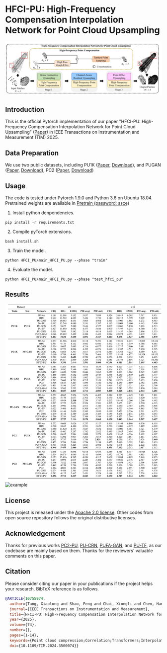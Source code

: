 # HFCI-PU: High-Frequency Compensation Interpolation Network for Point Cloud Upsampling

![example](./Fig/HFCI-PU.png) 

## Introduction

This is the official Pytorch implementation of our paper "HFCI-PU: High-Frequency Compensation Interpolation Network for Point Cloud Upsampling" ([Paper](https://ieeexplore.ieee.org/document/10755974)) in IEEE Transactions on Instrumentation and Measurement (TIM) 2025. 

## Data Preparation

We use two public datasets, including PU1K ([Paper](https://arxiv.org/abs/1912.03264), [Download](https://drive.google.com/file/d/1oTAx34YNbL6GDwHYL2qqvjmYtTVWcELg/view?usp=sharing)), and PUGAN ([Paper](http://openaccess.thecvf.com/content_ICCV_2019/html/Li_PU-GAN_A_Point_Cloud_Upsampling_Adversarial_Network_ICCV_2019_paper.html), [Download](https://drive.google.com/open?id=13ZFDffOod_neuF3sOM0YiqNbIJEeSKdZ)),
PC2 ([Paper](https://arxiv.org/abs/2109.09337), [Download](https://drive.google.com/drive/folders/1Mam85gXD9DTamltacgv8ZznSyDBbBovv))



## Usage

The code is tested under Pytorch 1.9.0 and Python 3.6 on Ubuntu 18.04. Pretrained weights are available in 
[Pretrain (password: ssce)](https://pan.baidu.com/s/1PUT4PcjSrYmZM1cgzZEhYw)


1. Install python denpendencies.

```shell
pip install -r requirements.txt
```

2. Compile pyTorch extensions.

```shell
bash install.sh
```

3. Train the model. 

```shell
python HFCI_PU/main_HFCI_PU.py --phase "train"
```

4. Evaluate the model.

```shell
python HFCI_PU/main_HFCI_PU.py --phase "test_hfci_pu"
```

## Results

![example](./Fig/Table.png) 
![example](./Fig/Fig.png) 

## License

This project is released under the [Apache 2.0 license](./LICENSE). Other codes from open source repository follows the original distributive licenses.


## Acknowledgement
Thanks for previous works [PC2-PU](https://github.com/chenlongwhu/PC2-PU), 
[PU-CRN](https://github.com/hikvision-research/3DVision/tree/main/PointUpsampling/PUCRN), 
[PUFA-GAN](https://github.com/hikvision-research/3DVision/tree/main/PointUpsampling/PUCRN),
and [PU-TF](https://github.com/rhtm02/PU-Transformer), as our codebase are mainly based on them.
Thanks for the reviewers' valuable comments on this paper.

## Citation
Please consider citing our paper in your publications if the project helps your research. BibTeX reference is as follows.


```BibTeX
@ARTICLE{10755974,
  author={Tang, Xiaolong and Shao, Feng and Chai, Xiongli and Chen, Hangwei and Jiang, Qiuping and Meng, Xiangchao and Ho, Yo-Sung},
  journal={IEEE Transactions on Instrumentation and Measurement}, 
  title={HFCI-PU: High-Frequency Compensation Interpolation Network for Point Cloud Upsampling}, 
  year={2025},
  volume={74},
  number={},
  pages={1-14},
  keywords={Point cloud compression;Correlation;Transformers;Interpolation;Feature extraction;Three-dimensional displays;Generative adversarial networks;Representation learning;Redundancy;Deep learning;Deep learning;high-frequency interpolation;point cloud upsampling (PCU);transformer},
  doi={10.1109/TIM.2024.3500074}}
```
